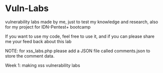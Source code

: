 # Vuln-Labs
vulnerability labs made by me, just to test my knowledge and research,
also for my project for IDN-Pentest+ bootcamp

If you want to use my code, feel free to use it, and if you can please share me your feed back about this lab

NOTE: for xss_labs.php please add a JSON file called comments.json to store the comment data.

Week 1: making xss vulnerability labs
